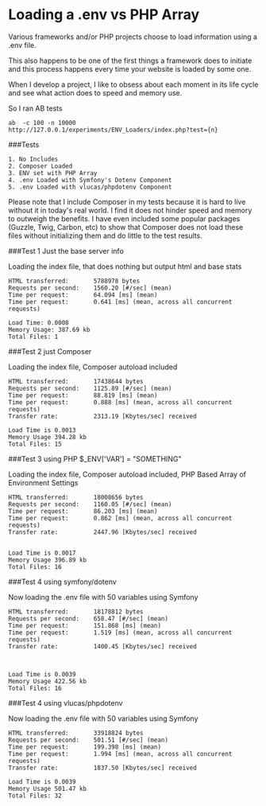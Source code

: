 # Loading a .env vs PHP Array 

Various frameworks and/or PHP projects choose to load information using a .env file. 

This also happens to be one of the first things a framework does to initiate
and this process happens every time your website is loaded by some one.

When I develop a project, I like to obsess about each moment in its life cycle
and see what action does to speed and memory use. 

So I ran AB tests
``` 
ab  -c 100 -n 10000 http://127.0.0.1/experiments/ENV_Loaders/index.php?test={n}
```

###Tests

```$xslt
1. No Includes
2. Composer Loaded
3. ENV set with PHP Array
4. .env Loaded with Symfony's Dotenv Component
5. .env Loaded with vlucas/phpdotenv Component
```

Please note that I include Composer in my tests because it is hard to live without it
in today's real world. I find it does not hinder speed and memory to outweigh the benefits.
I have even included some popular packages (Guzzle, Twig, Carbon, etc) to show that Composer
does not load these files without initializing them and do little to the test results.



###Test 1 Just the base server info

Loading the index file, that does nothing but output html and base stats

```$xslt
HTML transferred:       5788978 bytes
Requests per second:    1560.20 [#/sec] (mean)
Time per request:       64.094 [ms] (mean)
Time per request:       0.641 [ms] (mean, across all concurrent requests)

Load Time: 0.0008
Memory Usage: 387.69 kb
Total Files: 1
```



###Test 2 just Composer

Loading the index file, Composer autoload included

```$xslt
HTML transferred:       17438644 bytes
Requests per second:    1125.89 [#/sec] (mean)
Time per request:       88.819 [ms] (mean)
Time per request:       0.888 [ms] (mean, across all concurrent requests)
Transfer rate:          2313.19 [Kbytes/sec] received

Load Time is 0.0013
Memory Usage 394.28 kb
Total Files: 15
```


###Test 3 using PHP $_ENV['VAR'] = "SOMETHING"

Loading the index file, Composer autoload included, PHP Based Array of Environment Settings

```$xslt
HTML transferred:       18008656 bytes
Requests per second:    1160.05 [#/sec] (mean)
Time per request:       86.203 [ms] (mean)
Time per request:       0.862 [ms] (mean, across all concurrent requests)
Transfer rate:          2447.96 [Kbytes/sec] received


Load Time is 0.0017
Memory Usage 396.89 kb
Total Files: 16
```


###Test 4 using symfony/dotenv

Now loading the .env file with 50 variables using Symfony

```$xslt
HTML transferred:       18178812 bytes
Requests per second:    658.47 [#/sec] (mean)
Time per request:       151.868 [ms] (mean)
Time per request:       1.519 [ms] (mean, across all concurrent requests)
Transfer rate:          1400.45 [Kbytes/sec] received



Load Time is 0.0039
Memory Usage 422.56 kb
Total Files: 16
```


###Test 4 using vlucas/phpdotenv

Now loading the .env file with 50 variables using Symfony

```$xslt
HTML transferred:       33918824 bytes
Requests per second:    501.51 [#/sec] (mean)
Time per request:       199.398 [ms] (mean)
Time per request:       1.994 [ms] (mean, across all concurrent requests)
Transfer rate:          1837.50 [Kbytes/sec] received

Load Time is 0.0039
Memory Usage 501.47 kb
Total Files: 32
```